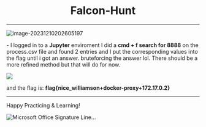 <center><b><h1>Falcon-Hunt</h1></b></center>

***

![image-20231210202605197](https://s2.loli.net/2023/12/11/PkpgHDeb4Ed8391.png)

\- I logged in to a **Jupyter** enviroment
I did a **cmd + f search for 8888** on the process.csv file and found 2 entries and I put the corresponding values into the flag until i got an answer. bruteforcing the answer lol.
There should be a more refined method but that will do for now.

![](https://s2.loli.net/2023/12/11/6hFjm9oVydIQpPZ.png)

and the flag is: **flag{nice_williamson+docker-proxy+172.17.0.2}**

***



Happy Practicing & Learning!

 ![Microsoft Office Signature Line...](https://s2.loli.net/2023/11/28/t28QypJLXn9lezg.png)